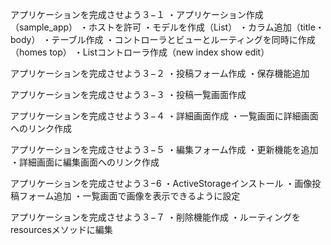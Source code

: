 アプリケーションを完成させよう３−１
・アプリケーション作成（sample_app）
・ホストを許可
・モデルを作成（List）
・カラム追加（title・body）
・テーブル作成
・コントローラとビューとルーティングを同時に作成（homes top）
・Listコントローラ作成（new index show edit）

アプリケーションを完成させよう３−２
・投稿フォーム作成
・保存機能追加

アプリケーションを完成させよう３−３
・投稿一覧画面作成

アプリケーションを完成させよう３−４
・詳細画面作成
・一覧画面に詳細画面へのリンク作成

アプリケーションを完成させよう３−５
・編集フォーム作成
・更新機能を追加
・詳細画面に編集画面へのリンク作成

アプリケーションを完成させよう３−6
・ActiveStorageインストール
・画像投稿フォーム追加
・一覧画面で画像を表示できるように設定

アプリケーションを完成させよう３−７
・削除機能作成
・ルーティングをresourcesメソッドに編集
